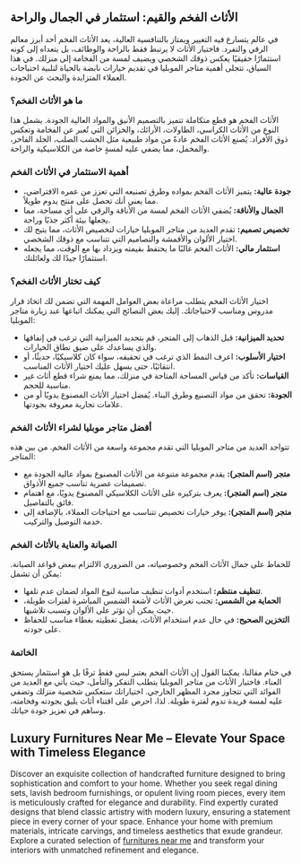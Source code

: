 <h2>الأثاث الفخم والقيم: استثمار في الجمال والراحة</h2>

<p>في عالم يتسارع فيه التغيير ويمتاز بالتنافسية العالية، يعد الأثاث الفخم أحد أبرز معالم الرقي والتفرد. فاختيار الأثاث لا يرتبط فقط بالراحة والوظائف، بل يتعداه إلى كونه استثمارًا حقيقيًا يعكس ذوقك الشخصي ويضيف لمسة من الفخامة إلى منزلك. في هذا السياق، تتجلى أهمية متاجر الموبليا في تقديم خيارات نابضة بالحياة لتلبية احتياجات العملاء المتزايدة والبحث عن الجودة.</p>

<h3>ما هو الأثاث الفخم؟</h3>

<p>الأثاث الفخم هو قطع متكاملة تتميز بالتصميم الأنيق والمواد العالية الجودة. يشمل هذا النوع من الأثاث الكراسي، الطاولات، الأرائك، والخزائن التي تُعبر عن الفخامة وتعكس ذوق الأفراد. يُصنع الأثاث الفخم عادةً من مواد طبيعية مثل الخشب الصلب، الجلد الفاخر، والمخمل، مما يضفي عليه لمسةٍ خاصة من الكلاسيكية والراحة.</p>

<h3>أهمية الاستثمار في الأثاث الفخم</h3>

<ul>
    <li><strong>جودة عالية:</strong> يتميز الأثاث الفخم بمواده وطرق تصنيعه التي تعزز من عمره الافتراضي، مما يعني أنك تحصل على منتج يدوم طويلاً.</li>
    <li><strong>الجمال والأناقة:</strong> يُضفي الأثاث الفخم لمسة من الأناقة والرقي على أي مساحة، مما يجعلها بيئة أكثر جذبًا وراحة.</li>
    <li><strong>تخصيص تصميم:</strong> تقدم العديد من متاجر الموبليا خيارات لتخصيص الأثاث، مما يتيح لك اختيار الألوان والأقمشة والتصاميم التي تتناسب مع ذوقك الشخصي.</li>
    <li><strong>استثمار مالي:</strong> الأثاث الفخم غالبًا ما يحتفظ بقيمته ويزداد بها مع الوقت، مما يجعله استثمارًا جيدًا لك ولعائلتك.</li>
</ul>

<h3>كيف تختار الأثاث الفخم؟</h3>

<p>اختيار الأثاث الفخم يتطلب مراعاة بعض العوامل المهمة التي تضمن لك اتخاذ قرار مدروس ومناسب لاحتياجاتك. إليك بعض النصائح التي يمكنك اتباعها عند زيارة متاجر الموبليا:</p>

<ul>
    <li><strong>تحديد الميزانية:</strong> قبل الذهاب إلى المتجر، قم بتحديد الميزانية التي ترغب في إنفاقها والذي يساعدك على ضيق نطاق الخيارات.</li>
    <li><strong>اختيار الأسلوب:</strong> اعرف النمط الذي ترغب في تحقيقه، سواء كان كلاسيكيًا، حديثًا، أو انتقائيًا، حتى يسهل عليك اختيار الأثاث المناسب.</li>
    <li><strong>القياسات:</strong> تأكد من قياس المساحة المتاحة في منزلك، مما يمنع شراء قطع أثاث غير مناسبة للحجم.</li>
    <li><strong>الجودة:</strong> تحقق من مواد التصنيع وطرق البناء. يُفضل اختيار الأثاث المصنوع يدويًا أو من علامات تجارية معروفة بجودتها.</li>
</ul>

<h3>أفضل متاجر موبليا لشراء الأثاث الفخم</h3>

<p>تتواجد العديد من متاجر الموبليا التي تقدم مجموعة واسعة من الأثاث الفخم. من بين هذه المتاجر:</p>

<ul>
    <li><strong>متجر (اسم المتجر):</strong> يقدم مجموعة متنوعة من الأثاث المصنوع بمواد عالية الجودة مع تصميمات عصرية تناسب جميع الأذواق.</li>
    <li><strong>متجر (اسم المتجر):</strong> يعرف بتركيزه على الأثاث الكلاسيكي المصنوع يدويًا، مع اهتمام فائق بالتفاصيل.</li>
    <li><strong>متجر (اسم المتجر):</strong> يوفر خيارات تخصيص تتناسب مع احتياجات العملاء، بالإضافة إلى خدمة التوصيل والتركيب.</li>
</ul>

<h3>الصيانة والعناية بالأثاث الفخم</h3>

<p>للحفاظ على جمال الأثاث الفخم وخصوصياته، من الضروري الالتزام ببعض قواعد الصيانة. يمكن أن تشمل:</p>

<ul>
    <li><strong>تنظيف منتظم:</strong> استخدم أدوات تنظيف مناسبة لنوع المواد لضمان عدم تلفها.</li>
    <li><strong>الحماية من الشمس:</strong> تجنب تعرض الأثاث لأشعة الشمس المباشرة لفترات طويلة، حيث يمكن أن تؤثر على الألوان وتسبب تلاشيها.</li>
    <li><strong>التخزين الصحيح:</strong> في حال عدم استخدام الأثاث، يفضل تغطيته بغطاء مناسب للحفاظ على جودته.</li>
</ul>

<h3>الخاتمة</h3>

<p>في ختام مقالنا، يمكننا القول إن الأثاث الفخم يعتبر ليس فقط ترفًا بل هو استثمار يستحق العناء. فاختيار الأثاث من متاجر الموبليا يتطلب التفكر والتأمل، حيث يأتي مع العديد من الفوائد التي تتجاوز مجرد المظهر الخارجي. اختياراتك ستعكس شخصية منزلك وتضفي عليه لمسة فريدة تدوم لفترة طويلة. لذا، احرص على اقتناء أثاث يليق بجودته وفخامته، وساهم في تعزيز جودة حياتك.</p> <h2>Luxury Furnitures Near Me – Elevate Your Space with Timeless Elegance</h2>  

<p>Discover an exquisite collection of handcrafted furniture designed to bring sophistication and comfort to your home. Whether you seek regal dining sets, lavish bedroom furnishings, or opulent living room pieces, every item is meticulously crafted for elegance and durability. Find expertly curated designs that blend classic artistry with modern luxury, ensuring a statement piece in every corner of your space. Enhance your home with premium materials, intricate carvings, and timeless aesthetics that exude grandeur. Explore a curated selection of <a href="https://www.mobiliacleopatra.com/">furnitures near me</a> and transform your interiors with unmatched refinement and elegance.</p>
